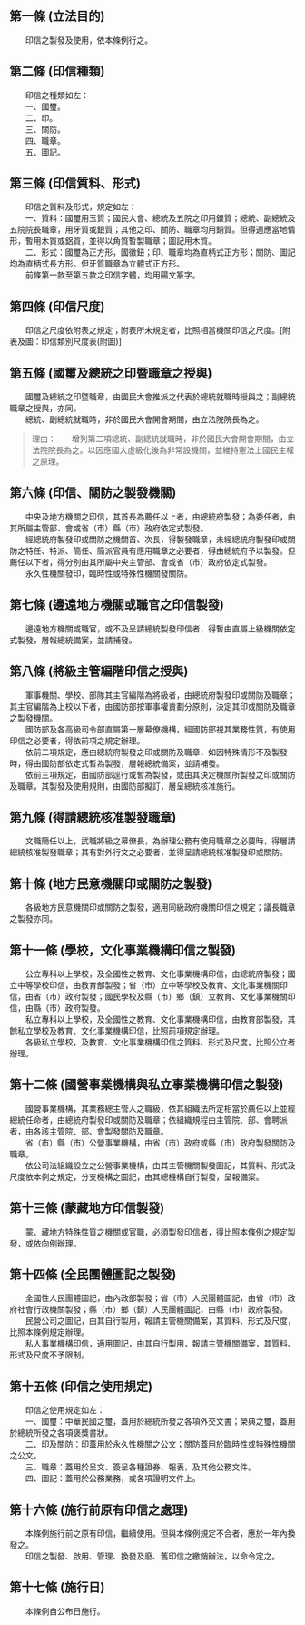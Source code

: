 第一條 (立法目的)
-----------------
　　印信之製發及使用，依本條例行之。  


第二條 (印信種類)
-----------------
　　印信之種類如左：  
　　一、國璽。  
　　二、印。  
　　三、關防。  
　　四、職章。  
　　五、圖記。  


第三條 (印信質料、形式)
-----------------------
　　印信之質料及形式，規定如左：  
　　一、質料：國璽用玉質；國民大會、總統及五院之印用銀質；總統、副總統及五院院長職章，用牙質或銀質；其他之印、關防、職章均用銅質。但得適應當地情形，暫用木質或鋁質，並得以角質暫製職章；圖記用木質。  
　　二、形式：國璽為正方形，國徽鈕；印、職章均為直柄式正方形；關防、圖記均為直柄式長方形。但牙質職章為立體式正方形。  
　　前條第一款至第五款之印信字體，均用陽文篆字。  


第四條 (印信尺度)
-----------------
　　印信之尺度依附表之規定；附表所未規定者，比照相當機關印信之尺度。[附表及圖：印信類別尺度表(附圖)]  


第五條 (國璽及總統之印暨職章之授與)
-----------------------------------
　　國璽及總統之印暨職章，由國民大會推派之代表於總統就職時授與之；副總統職章之授與，亦同。  
　　總統、副總統就職時，非於國民大會開會期間，由立法院院長為之。  
> 理由：　　增列第二項總統、副總統就職時，非於國民大會開會期間，由立法院院長為之。以因應國大虛級化後為非常設機關，並維持憲法上國民主權之原理。



第六條 (印信、關防之製發機關)
-----------------------------
　　中央及地方機關之印信，其首長為薦任以上者，由總統府製發；為委任者，由其所屬主管部、會或省（市）縣（市）政府依定式製發。  
　　經總統府製發印或關防之機關首、次長，得製發職章，未經總統府製發印或關防之特任、特派、簡任、簡派官員有應用職章之必要者，得由總統府予以製發。但薦任以下者，得分別由其所屬中央主管部、會或省（市）政府依定式製發。  
　　永久性機關發印，臨時性或特殊性機關發關防。  


第七條 (邊遠地方機關或職官之印信製發)
-------------------------------------
　　邊遠地方機關或職官，或不及呈請總統製發印信者，得暫由直屬上級機關依定式製發，層報總統備案，並請補發。  


第八條 (將級主管編階印信之授與)
-------------------------------
　　軍事機關、學校、部隊其主官編階為將級者，由總統府製發印或關防及職章；其主官編階為上校以下者，由國防部按軍事權責劃分原則，決定其印或關防及職章之製發機關。  
　　國防部及各高級司令部直屬第一層幕僚機構，經國防部視其業務性質，有使用印信之必要者，得依前項之規定辦理。  
　　依前二項規定，應由總統府製發之印或關防及職章，如因特殊情形不及製發時，得由國防部依定式暫為製發，層報總統備案，並請補發。  
　　依前三項規定，由國防部逕行或暫為製發，或由其決定機關所製發之印或關防及職章，其製發及使用規則，由國防部擬訂，層呈總統核准施行。  


第九條 (得請總統核准製發職章)
-----------------------------
　　文職簡任以上，武職將級之幕僚長，為辦理公務有使用職章之必要時，得層請總統核准製發職章；其有對外行文之必要者，並得呈請總統核准製發印或關防。  


第十條 (地方民意機關印或關防之製發)
-----------------------------------
　　各級地方民意機關印或關防之製發，適用同級政府機關印信之規定；議長職章之製發亦同。  


第十一條 (學校，文化事業機構印信之製發)
---------------------------------------
　　公立專科以上學校，及全國性之教育、文化事業機構印信，由總統府製發；國立中等學校印信，由教育部製發；省（市）立中等學校及教育、文化事業機關印信，由省（市）政府製發；國民學校及縣（市）鄉（鎮）立教育、文化事業機關印信，由縣（市）政府製發。  
　　私立專科以上學校，及全國性之教育、文化事業機構印信，由教育部製發，其餘私立學校及教育、文化事業機構印信，比照前項規定辦理。  
　　各級私立學校，及教育、文化事業機構印信之質料、形式及尺度，比照公立者辦理。  


第十二條 (國營事業機構與私立事業機構印信之製發)
-----------------------------------------------
　　國營事業機構，其業務總主管人之職級，依其組織法所定相當於薦任以上並經總統任命者，由總統府製發印或關防及職章；依組織規程由主管院、部、會聘派者，由各該主管院、部、會製發關防及職章。  
　　省（市）縣（市）公營事業機構，由省（市）政府或縣（市）政府製發關防及職章。  
　　依公司法組織設立之公營事業機構，由其主管機關製發圖記，其質料、形式及尺度依本例之規定，分支機構之圖記，由其總機構自行製發，呈報備案。  


第十三條 (蒙藏地方印信製發)
---------------------------
　　蒙、藏地方特殊性質之機關或官職，必須製發印信者，得比照本條例之規定製發，或依向例辦理。  


第十四條 (全民團體圖記之製發)
-----------------------------
　　全國性人民團體圖記，由內政部製發；省（市）人民團體圖記，由省（市）政府社會行政機關製發；縣（市）鄉（鎮）人民團體圖記，由縣（市）政府製發。  
　　民營公司之圖記，由其自行製用，報請主管機關備案，其質料、形式及尺度，比照本條例規定辦理。  
　　私人事業機構印信，適用圖記，由其自行製用，報請主管機關備案，其質料、形式及尺度不予限制。  


第十五條 (印信之使用規定)
-------------------------
　　印信之使用規定如左：  
　　一、國璽：中華民國之璽，蓋用於總統所發之各項外交文書；榮典之璽，蓋用於總統所發之各項褒獎書狀。  
　　二、印及關防：印蓋用於永久性機關之公文；關防蓋用於臨時性或特殊性機關之公文。  
　　三、職章：蓋用於呈文、簽呈各種證券、報表，及其他公務文件。  
　　四、圖記：蓋用於公務業務，或各項證明文件上。  


第十六條 (施行前原有印信之處理)
-------------------------------
　　本條例施行前之原有印信，繼續使用。但與本條例規定不合者，應於一年內換發之。  
　　印信之製發、啟用、管理、換發及廢、舊印信之繳銷辦法，以命令定之。  


第十七條 (施行日)
-----------------
　　本條例自公布日施行。